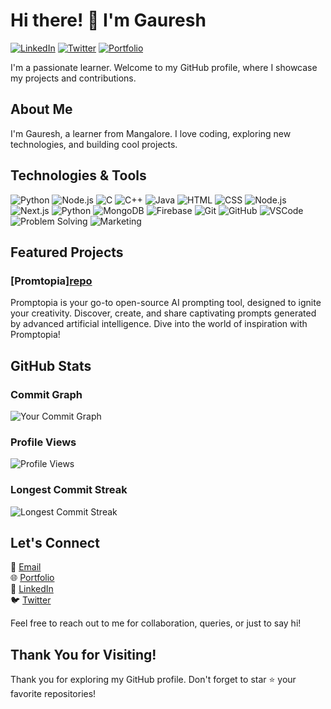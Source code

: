 <!-- Header -->
# Hi there! 👋 I'm Gauresh

[![LinkedIn](https://img.shields.io/badge/-LinkedIn-blue?style=flat-square&logo=linkedin&logoColor=white)](https://linkedin.com/in/gaureshpai)
[![Twitter](https://img.shields.io/badge/-Twitter-1DA1F2?style=flat-square&logo=twitter&logoColor=white)](https://twitter.com/hseruag)
[![Portfolio](https://img.shields.io/badge/-Portfolio-red?style=flat-square)](https://gauresh.vercel.app)

I'm a passionate learner. Welcome to my GitHub profile, where I showcase my projects and contributions.

<!-- About Me -->
## About Me

I'm Gauresh, a learner from Mangalore. I love coding, exploring new technologies, and building cool projects.

<!-- Technologies -->
## Technologies & Tools

![Python](https://img.shields.io/badge/-Python-3776AB?style=flat-square&logo=python&logoColor=white)
![Node.js](https://img.shields.io/badge/-Node.js-339933?style=flat-square&logo=node.js&logoColor=white)
![C](https://img.shields.io/badge/-C-A8B9CC?style=flat-square&logo=c&logoColor=white)
![C++](https://img.shields.io/badge/-C++-00599C?style=flat-square&logo=c%2B%2B&logoColor=white)
![Java](https://img.shields.io/badge/-Java-007396?style=flat-square&logo=java&logoColor=white)
![HTML](https://img.shields.io/badge/-HTML-E34F26?style=flat-square&logo=html5&logoColor=white)
![CSS](https://img.shields.io/badge/-CSS-1572B6?style=flat-square&logo=css3&logoColor=white)
![Node.js](https://img.shields.io/badge/-Node.js-339933?style=flat-square&logo=node.js&logoColor=white)
![Next.js](https://img.shields.io/badge/-Next.js-000000?style=flat-square&logo=next.js&logoColor=white)
![Python](https://img.shields.io/badge/-Python-3776AB?style=flat-square&logo=python&logoColor=white)
![MongoDB](https://img.shields.io/badge/-MongoDB-47A248?style=flat-square&logo=mongodb&logoColor=white)
![Firebase](https://img.shields.io/badge/-Firebase-FFCA28?style=flat-square&logo=firebase&logoColor=black)
![Git](https://img.shields.io/badge/-Git-F05032?style=flat-square&logo=git&logoColor=white)
![GitHub](https://img.shields.io/badge/-GitHub-181717?style=flat-square&logo=github&logoColor=white)
![VSCode](https://img.shields.io/badge/-VSCode-007ACC?style=flat-square&logo=visual-studio-code&logoColor=white)
![Problem Solving](https://img.shields.io/badge/-Problem%20Solving-4285F4?style=flat-square)
![Marketing](https://img.shields.io/badge/-Marketing-4285F4?style=flat-square)


<!-- Featured Projects -->
## Featured Projects

### [Promtopia][repo](https://github.com/gaureshpai/promtopia)
Promptopia is your go-to open-source AI prompting tool, designed to ignite your creativity. Discover, create, and share captivating prompts generated by advanced artificial intelligence.
Dive into the world of inspiration with Promptopia!

<!-- GitHub Stats -->
## GitHub Stats

### Commit Graph

![Your Commit Graph](https://github.com/users/gaureshpai/contributions)

### Profile Views

![Profile Views](https://komarev.com/ghpvc/?username=gaureshpai)

### Longest Commit Streak

![Longest Commit Streak](https://github-readme-streak-stats.herokuapp.com/?user=gaureshpai)

<!-- Contact Me -->
## Let's Connect

📧 [Email](mailto:paigauresh@gmail.com)  
🌐 [Portfolio](https://gauresh.vercel.app)  
🔗 [LinkedIn](https://linkedin.com/in/gaureshpai)  
🐦 [Twitter](https://twitter.com/hseruag)

Feel free to reach out to me for collaboration, queries, or just to say hi!

<!-- Footer -->
## Thank You for Visiting!

Thank you for exploring my GitHub profile. Don't forget to star ⭐️ your favorite repositories!
